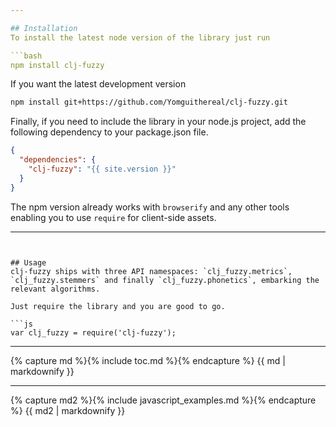 ```yaml
---

## Installation
To install the latest node version of the library just run

```bash
npm install clj-fuzzy
```

If you want the latest development version

```bash
npm install git+https://github.com/Yomguithereal/clj-fuzzy.git
```

Finally, if you need to include the library in your node.js project, add the following dependency to your package.json file.

```json
{
  "dependencies": {
    "clj-fuzzy": "{{ site.version }}"
  }
}
```

The npm version already works with `browserify` and any other tools enabling you to use `require` for client-side assets.

---
```


## Usage
clj-fuzzy ships with three API namespaces: `clj_fuzzy.metrics`, `clj_fuzzy.stemmers` and finally `clj_fuzzy.phonetics`, embarking the relevant algorithms.

Just require the library and you are good to go.

```js
var clj_fuzzy = require('clj-fuzzy');
```

---

{% capture md %}{% include toc.md %}{% endcapture %}
{{ md | markdownify }}

---

{% capture md2 %}{% include javascript_examples.md %}{% endcapture %}
{{ md2 | markdownify }}
